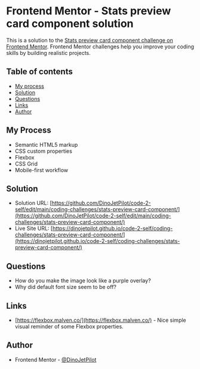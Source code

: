 # Frontend Mentor - Stats preview card component solution

This is a solution to the [Stats preview card component challenge on Frontend Mentor](https://www.frontendmentor.io/challenges/stats-preview-card-component-8JqbgoU62). Frontend Mentor challenges help you improve your coding skills by building realistic projects. 

## Table of contents

- [My process](#my-process)
- [Solution](#solution)
- [Questions](#questions)
- [Links](#links)
- [Author](#author)

## My Process

- Semantic HTML5 markup
- CSS custom properties
- Flexbox
- CSS Grid
- Mobile-first workflow

## Solution

- Solution URL: [https://github.com/DinoJetPilot/code-2-self/edit/main/coding-challenges/stats-preview-card-component/](https://github.com/DinoJetPilot/code-2-self/edit/main/coding-challenges/stats-preview-card-component/)
- Live Site URL: [https://dinojetpilot.github.io/code-2-self/coding-challenges/stats-preview-card-component/](https://dinojetpilot.github.io/code-2-self/coding-challenges/stats-preview-card-component/)


## Questions

- How do you make the image look like a purple overlay?
- Why did default font size seem to be off?

## Links

- [https://flexbox.malven.co/](https://flexbox.malven.co/) - Nice simple visual reminder of some Flexbox properties.


## Author

- Frontend Mentor - [@DinoJetPilot](https://www.frontendmentor.io/profile/DinoJetPilot)


